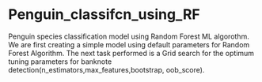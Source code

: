# Penguin_classifcn_using_RF
Penguin species classification model using Random Forest ML algorothm.
We are first creating a simple model using default parameters for Random Forest Algorithm.
The next task performed is a Grid search for the optimum tuning parameters for banknote detection(n_estimators,max_features,bootstrap, oob_score).
